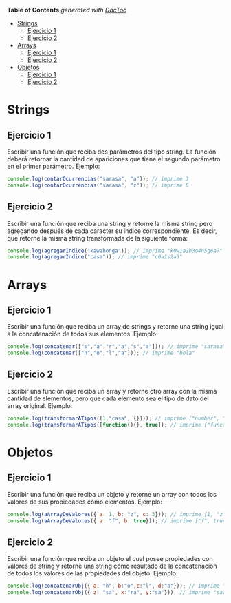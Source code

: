 <!-- START doctoc generated TOC please keep comment here to allow auto update -->
<!-- DON'T EDIT THIS SECTION, INSTEAD RE-RUN doctoc TO UPDATE -->
**Table of Contents**  *generated with [DocToc](https://github.com/thlorenz/doctoc)*

- [Strings](#strings)
  - [Ejercicio 1](#ejercicio-1)
  - [Ejercicio 2](#ejercicio-2)
- [Arrays](#arrays)
  - [Ejercicio 1](#ejercicio-1-1)
  - [Ejercicio 2](#ejercicio-2-1)
- [Objetos](#objetos)
  - [Ejercicio 1](#ejercicio-1-2)
  - [Ejercicio 2](#ejercicio-2-2)

<!-- END doctoc generated TOC please keep comment here to allow auto update -->

# Strings
## Ejercicio 1 
Escribir una función que reciba dos parámetros del tipo string. La función deberá retornar la cantidad de apariciones que tiene el segundo parámetro en el primer parámetro. Ejemplo:

```js
console.log(contarOcurrencias("sarasa", "a")); // imprime 3
console.log(contarOcurrencias("sarasa", "z")); // imprime 0
```
## Ejercicio 2
Escribir una función que reciba una string y retorne la misma string pero agregando después de cada caracter su í­ndice correspondiente. Es decir, que retorne la misma string transformada de la siguiente forma:
```js
console.log(agregarIndice("kawabonga")); // imprime "k0w1a2b3o4n5g6a7"
console.log(agregarIndice("casa")); // imprime "c0a1s2a3"
```

# Arrays
## Ejercicio 1
Escribir una función que reciba un array de strings y retorne una string igual a la concatenación de todos sus elementos. Ejemplo:
```js
console.log(concatenar(["s","a","r","a","s","a"])); // imprime "sarasa"
console.log(concatenar(["h","o","l","a"])); // imprime "hola"
```
## Ejercicio 2
Escribir una función que reciba un array y retorne otro array con la misma cantidad de elementos, pero que cada elemento sea el tipo de dato del array original. Ejemplo:

```js
console.log(transformarATipos([1,"casa", {}])); // imprime ["number", "string", "object"]
console.log(transformarATipos([function(){}, true]); // imprime ["function", "boolean"]
```

# Objetos
## Ejercicio 1
Escribir una función que reciba un objeto y retorne un array con todos los valores de sus propiedades cómo elementos. Ejemplo:
```js
console.log(aArrayDeValores({ a: 1, b: "z", c: 3})); // imprime [1, "z",3]
console.log(aArrayDeValores({ a: "f", b: true})); // imprime ["f", true]
```
## Ejercicio 2
Escribir una función que reciba un objeto el cual posee propiedades con valores de string y retorne una string cómo resultado de la concatenación de todos los valores de las propiedades del objeto. Ejemplo:
```js
console.log(concatenarObj({ a: "h", b:"o",c:"l", d:"a"})); // imprime "hola"
console.log(concatenarObj({ z: "sa", x:"ra", y:"sa"})); // imprime "sarasa"
```
